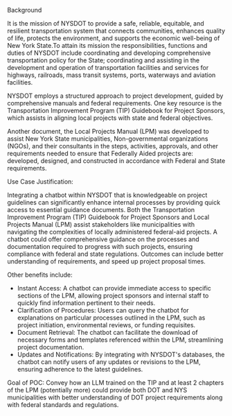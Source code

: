Background

It is the mission of NYSDOT to provide a safe, reliable, equitable, and resilient transportation system that connects communities, enhances quality of life, protects the environment, and supports the economic well-being of New York State.To attain its mission the responsibilities, functions and duties of NYSDOT include coordinating and developing comprehensive transportation policy for the State; coordinating and assisting in the development and operation of transportation facilities and services for highways, railroads, mass transit systems, ports, waterways and aviation facilities.

NYSDOT employs a structured approach to project development, guided by comprehensive manuals and federal requirements. One key resource is the Transportation Improvement Program (TIP) Guidebook for Project Sponsors, which assists in aligning local projects with state and federal objectives.​

Another document, the Local Projects Manual (LPM) was developed to assist New York State municipalities, Non-governmental organizations (NGOs), and their consultants in the steps, activities, approvals, and other requirements needed to ensure that Federally Aided projects are: developed, designed, and constructed in accordance with Federal and State requirements.

Use Case Justification:

​Integrating a chatbot within NYSDOT that is knowledgeable on project guidelines can significantly enhance internal processes by providing quick access to essential guidance documents. Both the Transportation Improvement Program (TIP) Guidebook for Project Sponsors and Local Projects Manual (LPM) assist stakeholders like municipalities with navigating the complexities of locally administered federal-aid projects. A chatbot could offer comprehensive guidance on the processes and documentation required to progress with such projects, ensuring compliance with federal and state regulations. ​Outcomes can include better understanding of requirements, and speed up project proposal times.

Other benefits include:

- Instant Access: A chatbot can provide immediate access to specific sections of the LPM, allowing project sponsors and internal staff to quickly find information pertinent to their needs.​
- Clarification of Procedures: Users can query the chatbot for explanations on particular processes outlined in the LPM, such as project initiation, environmental reviews, or funding requisites.​
- Document Retrieval: The chatbot can facilitate the download of necessary forms and templates referenced within the LPM, streamlining project documentation.​
- Updates and Notifications: By integrating with NYSDOT's databases, the chatbot can notify users of any updates or revisions to the LPM, ensuring adherence to the latest guidelines.

Goal of POC: Convey how an LLM trained on the TIP and at least 2 chapters of the LPM (potentially more) could provide both DOT and NYS municipalities with better understanding of DOT project requirements along with federal standards and regulations.